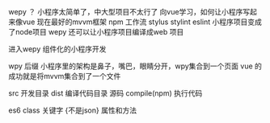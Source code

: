 wepy ？
小程序太简单了，中大型项目不太行了
向vue学习，如何让小程序写起来像vue 现在最好的mvvm框架
npm 工作流 stylus stylint eslint
小程序项目变成了node项目
wepy 还可以让小程序项目编译成web 项目

进入wepy 组件化的小程序开发

wpy 后缀 小程序里的架构是鼻子，嘴巴，眼睛分开，wpy集合到一个页面
vue 的成功就是将mvvm集合到了一个文件

src 开发目录
dist 编译代码目录
源码 compile(npm) 执行代码 

es6 class 关键字 {不是json}
属性和方法
